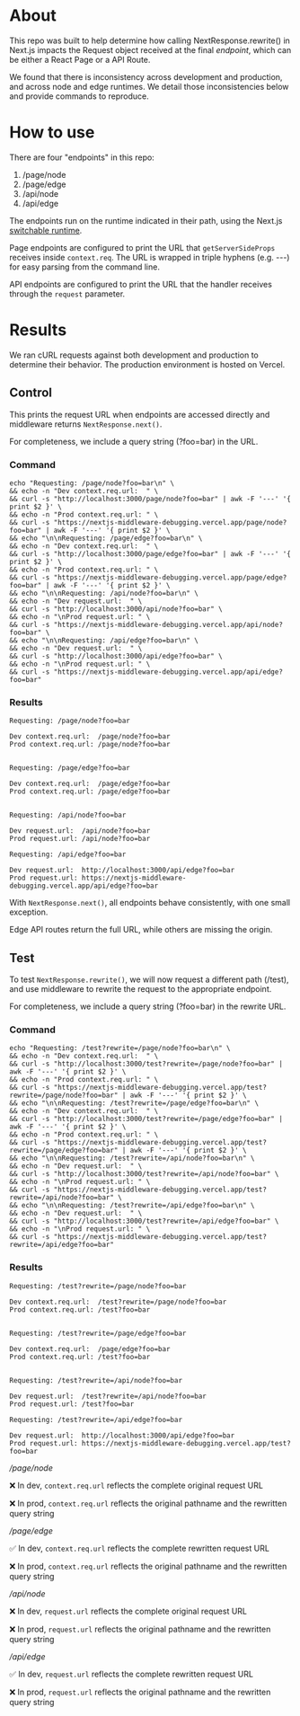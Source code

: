 # About

This repo was built to help determine how calling NextResponse.rewrite() in Next.js impacts the Request object received at the final _endpoint_, which can be either a React Page or a API Route.

We found that there is inconsistency across development and production, and across node and edge runtimes. We detail those inconsistencies below and provide commands to reproduce.

# How to use

There are four "endpoints" in this repo:

1. /page/node
2. /page/edge
3. /api/node
4. /api/edge

The endpoints run on the runtime indicated in their path, using the Next.js [switchable runtime](https://nextjs.org/docs/advanced-features/react-18/switchable-runtime).

Page endpoints are configured to print the URL that `getServerSideProps` receives inside `context.req`. The URL is wrapped in triple hyphens (e.g. ---) for easy parsing from the command line.

API endpoints are configured to print the URL that the handler receives through the `request` parameter.

# Results

We ran cURL requests against both development and production to determine their behavior. The production environment is hosted on Vercel.

## Control

This prints the request URL when endpoints are accessed directly and middleware returns `NextResponse.next()`.

For completeness, we include a query string (?foo=bar) in the URL.

### Command

```
echo "Requesting: /page/node?foo=bar\n" \
&& echo -n "Dev context.req.url:  " \
&& curl -s "http://localhost:3000/page/node?foo=bar" | awk -F '---' '{ print $2 }' \
&& echo -n "Prod context.req.url: " \
&& curl -s "https://nextjs-middleware-debugging.vercel.app/page/node?foo=bar" | awk -F '---' '{ print $2 }' \
&& echo "\n\nRequesting: /page/edge?foo=bar\n" \
&& echo -n "Dev context.req.url:  " \
&& curl -s "http://localhost:3000/page/edge?foo=bar" | awk -F '---' '{ print $2 }' \
&& echo -n "Prod context.req.url: " \
&& curl -s "https://nextjs-middleware-debugging.vercel.app/page/edge?foo=bar" | awk -F '---' '{ print $2 }' \
&& echo "\n\nRequesting: /api/node?foo=bar\n" \
&& echo -n "Dev request.url:  " \
&& curl -s "http://localhost:3000/api/node?foo=bar" \
&& echo -n "\nProd request.url: " \
&& curl -s "https://nextjs-middleware-debugging.vercel.app/api/node?foo=bar" \
&& echo "\n\nRequesting: /api/edge?foo=bar\n" \
&& echo -n "Dev request.url:  " \
&& curl -s "http://localhost:3000/api/edge?foo=bar" \
&& echo -n "\nProd request.url: " \
&& curl -s "https://nextjs-middleware-debugging.vercel.app/api/edge?foo=bar"
```

### Results

```
Requesting: /page/node?foo=bar

Dev context.req.url:  /page/node?foo=bar
Prod context.req.url: /page/node?foo=bar


Requesting: /page/edge?foo=bar

Dev context.req.url:  /page/edge?foo=bar
Prod context.req.url: /page/edge?foo=bar


Requesting: /api/node?foo=bar

Dev request.url:  /api/node?foo=bar
Prod request.url: /api/node?foo=bar

Requesting: /api/edge?foo=bar

Dev request.url:  http://localhost:3000/api/edge?foo=bar
Prod request.url: https://nextjs-middleware-debugging.vercel.app/api/edge?foo=bar
```

With `NextResponse.next()`, all endpoints behave consistently, with one small exception.

Edge API routes return the full URL, while others are missing the origin.

## Test

To test `NextResponse.rewrite()`, we will now request a different path (/test), and use middleware to rewrite the request to the appropriate endpoint.

For completeness, we include a query string (?foo=bar) in the rewrite URL.

### Command

```
echo "Requesting: /test?rewrite=/page/node?foo=bar\n" \
&& echo -n "Dev context.req.url:  " \
&& curl -s "http://localhost:3000/test?rewrite=/page/node?foo=bar" | awk -F '---' '{ print $2 }' \
&& echo -n "Prod context.req.url: " \
&& curl -s "https://nextjs-middleware-debugging.vercel.app/test?rewrite=/page/node?foo=bar" | awk -F '---' '{ print $2 }' \
&& echo "\n\nRequesting: /test?rewrite=/page/edge?foo=bar\n" \
&& echo -n "Dev context.req.url:  " \
&& curl -s "http://localhost:3000/test?rewrite=/page/edge?foo=bar" | awk -F '---' '{ print $2 }' \
&& echo -n "Prod context.req.url: " \
&& curl -s "https://nextjs-middleware-debugging.vercel.app/test?rewrite=/page/edge?foo=bar" | awk -F '---' '{ print $2 }' \
&& echo "\n\nRequesting: /test?rewrite=/api/node?foo=bar\n" \
&& echo -n "Dev request.url:  " \
&& curl -s "http://localhost:3000/test?rewrite=/api/node?foo=bar" \
&& echo -n "\nProd request.url: " \
&& curl -s "https://nextjs-middleware-debugging.vercel.app/test?rewrite=/api/node?foo=bar" \
&& echo "\n\nRequesting: /test?rewrite=/api/edge?foo=bar\n" \
&& echo -n "Dev request.url:  " \
&& curl -s "http://localhost:3000/test?rewrite=/api/edge?foo=bar" \
&& echo -n "\nProd request.url: " \
&& curl -s "https://nextjs-middleware-debugging.vercel.app/test?rewrite=/api/edge?foo=bar"
```

### Results

```
Requesting: /test?rewrite=/page/node?foo=bar

Dev context.req.url:  /test?rewrite=/page/node?foo=bar
Prod context.req.url: /test?foo=bar


Requesting: /test?rewrite=/page/edge?foo=bar

Dev context.req.url:  /page/edge?foo=bar
Prod context.req.url: /test?foo=bar


Requesting: /test?rewrite=/api/node?foo=bar

Dev request.url:  /test?rewrite=/api/node?foo=bar
Prod request.url: /test?foo=bar

Requesting: /test?rewrite=/api/edge?foo=bar

Dev request.url:  http://localhost:3000/api/edge?foo=bar
Prod request.url: https://nextjs-middleware-debugging.vercel.app/test?foo=bar
```

_/page/node_

❌ In dev, `context.req.url` reflects the complete original request URL

❌ In prod, `context.req.url` reflects the original pathname and the rewritten query string

_/page/edge_

✅ In dev, `context.req.url` reflects the complete rewritten request URL

❌ In prod, `context.req.url` reflects the original pathname and the rewritten query string

_/api/node_

❌ In dev, `request.url` reflects the complete original request URL

❌ In prod, `request.url` reflects the original pathname and the rewritten query string

_/api/edge_

✅ In dev, `request.url` reflects the complete rewritten request URL

❌ In prod, `request.url` reflects the original pathname and the rewritten query string
